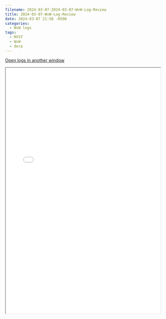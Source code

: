 ```yaml
---
filename: 2024-03-07-2024-03-07-WvW-Log-Review
title: 2024-03-07-WvW-Log-Review
date: 2024-03-07 21:58 -0500
categories:
  - WvW logs
tags:
  - MYST
  - WvW
  - derp
---
```

<a href="/assets/wvwlogs/reports20240307.html#20240307-WvW-Log-Review" target="_blank">Open logs in another window</a>

<iframe src="/assets/wvwlogs/reports20240307.html#20240307-WvW-Log-Review" width="100%" height="800" style="display:block; margin: 0 auto;"> </iframe>